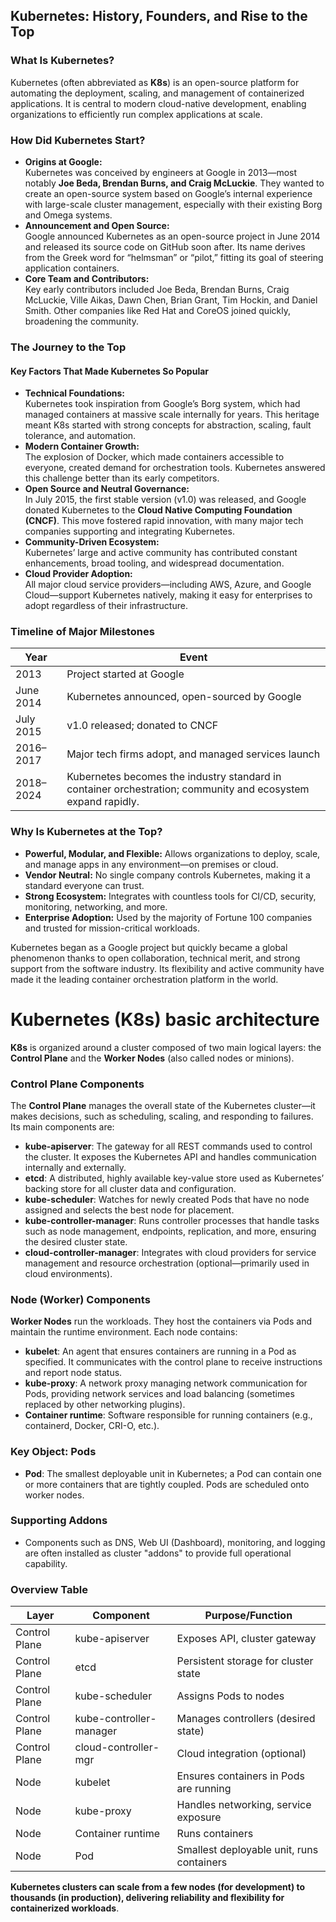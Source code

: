 ## Kubernetes: History, Founders, and Rise to the Top

### What Is Kubernetes?

Kubernetes (often abbreviated as **K8s**) is an open-source platform for automating the deployment, scaling, and management of containerized applications. It is central to modern cloud-native development, enabling organizations to efficiently run complex applications at scale.

### How Did Kubernetes Start?

- **Origins at Google:**  
  Kubernetes was conceived by engineers at Google in 2013—most notably **Joe Beda, Brendan Burns, and Craig McLuckie**. They wanted to create an open-source system based on Google’s internal experience with large-scale cluster management, especially with their existing Borg and Omega systems.
- **Announcement and Open Source:**  
  Google announced Kubernetes as an open-source project in June 2014 and released its source code on GitHub soon after. Its name derives from the Greek word for “helmsman” or “pilot,” fitting its goal of steering application containers.
- **Core Team and Contributors:**  
  Key early contributors included Joe Beda, Brendan Burns, Craig McLuckie, Ville Aikas, Dawn Chen, Brian Grant, Tim Hockin, and Daniel Smith. Other companies like Red Hat and CoreOS joined quickly, broadening the community.

### The Journey to the Top

#### Key Factors That Made Kubernetes So Popular

- **Technical Foundations:**  
  Kubernetes took inspiration from Google’s Borg system, which had managed containers at massive scale internally for years. This heritage meant K8s started with strong concepts for abstraction, scaling, fault tolerance, and automation.
- **Modern Container Growth:**  
  The explosion of Docker, which made containers accessible to everyone, created demand for orchestration tools. Kubernetes answered this challenge better than its early competitors.
- **Open Source and Neutral Governance:**  
  In July 2015, the first stable version (v1.0) was released, and Google donated Kubernetes to the **Cloud Native Computing Foundation (CNCF)**. This move fostered rapid innovation, with many major tech companies supporting and integrating Kubernetes.
- **Community-Driven Ecosystem:**  
  Kubernetes’ large and active community has contributed constant enhancements, broad tooling, and widespread documentation.
- **Cloud Provider Adoption:**  
  All major cloud service providers—including AWS, Azure, and Google Cloud—support Kubernetes natively, making it easy for enterprises to adopt regardless of their infrastructure.

### Timeline of Major Milestones

| Year           | Event                                                       |
|----------------|-------------------------------------------------------------|
| 2013           | Project started at Google                                   |
| June 2014      | Kubernetes announced, open-sourced by Google                |
| July 2015      | v1.0 released; donated to CNCF                              |
| 2016–2017      | Major tech firms adopt, and managed services launch         |
| 2018–2024      | Kubernetes becomes the industry standard in container orchestration; community and ecosystem expand rapidly.

### Why Is Kubernetes at the Top?

- **Powerful, Modular, and Flexible:** Allows organizations to deploy, scale, and manage apps in any environment—on premises or cloud.
- **Vendor Neutral:** No single company controls Kubernetes, making it a standard everyone can trust.
- **Strong Ecosystem:** Integrates with countless tools for CI/CD, security, monitoring, networking, and more.
- **Enterprise Adoption:** Used by the majority of Fortune 100 companies and trusted for mission-critical workloads.

Kubernetes began as a Google project but quickly became a global phenomenon thanks to open collaboration, technical merit, and strong support from the software industry. Its flexibility and active community have made it the leading container orchestration platform in the world.

# **Kubernetes (K8s) basic architecture** 
**K8s** is organized around a cluster composed of two main logical layers: the **Control Plane** and the **Worker Nodes** (also called nodes or minions).

### Control Plane Components

The **Control Plane** manages the overall state of the Kubernetes cluster—it makes decisions, such as scheduling, scaling, and responding to failures. Its main components are:

- **kube-apiserver**: The gateway for all REST commands used to control the cluster. It exposes the Kubernetes API and handles communication internally and externally.
- **etcd**: A distributed, highly available key-value store used as Kubernetes’ backing store for all cluster data and configuration.
- **kube-scheduler**: Watches for newly created Pods that have no node assigned and selects the best node for placement.
- **kube-controller-manager**: Runs controller processes that handle tasks such as node management, endpoints, replication, and more, ensuring the desired cluster state.
- **cloud-controller-manager**: Integrates with cloud providers for service management and resource orchestration (optional—primarily used in cloud environments).

### Node (Worker) Components

**Worker Nodes** run the workloads. They host the containers via Pods and maintain the runtime environment. Each node contains:

- **kubelet**: An agent that ensures containers are running in a Pod as specified. It communicates with the control plane to receive instructions and report node status.
- **kube-proxy**: A network proxy managing network communication for Pods, providing network services and load balancing (sometimes replaced by other networking plugins).
- **Container runtime**: Software responsible for running containers (e.g., containerd, Docker, CRI-O, etc.).

### Key Object: Pods

- **Pod**: The smallest deployable unit in Kubernetes; a Pod can contain one or more containers that are tightly coupled. Pods are scheduled onto worker nodes.

### Supporting Addons

- Components such as DNS, Web UI (Dashboard), monitoring, and logging are often installed as cluster "addons" to provide full operational capability.

### Overview Table

| Layer          | Component               | Purpose/Function                                      |
|----------------|------------------------|-------------------------------------------------------|
| Control Plane  | kube-apiserver         | Exposes API, cluster gateway                          |
| Control Plane  | etcd                   | Persistent storage for cluster state                  |
| Control Plane  | kube-scheduler         | Assigns Pods to nodes                                 |
| Control Plane  | kube-controller-manager| Manages controllers (desired state)                   |
| Control Plane  | cloud-controller-mgr   | Cloud integration (optional)                          |
| Node           | kubelet                | Ensures containers in Pods are running                |
| Node           | kube-proxy             | Handles networking, service exposure                  |
| Node           | Container runtime      | Runs containers                                       |
| Node           | Pod                    | Smallest deployable unit, runs containers             |

**Kubernetes clusters can scale from a few nodes (for development) to thousands (in production), delivering reliability and flexibility for containerized workloads**.

